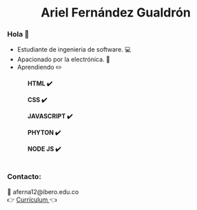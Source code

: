 <h1 align="center"> Ariel Fernández Gualdrón </h1>

<h3>Hola 👋</h3>
<ul>
  <li>Estudiante de ingenieria de software. 💻</li>
  <li>Apacionado por la electrónica. 📡</li>
  <li>Aprendiendo ✏️<STRONG>
    <ol>HTML ✔️</ol>
    <ol>CSS ✔️</ol>
    <ol>JAVASCRIPT ✔️</ol>
    <ol>PHYTON ✔️</ol>
    <ol>NODE JS ✔️</ol> </STRONG>️️
  </li>
</ul>

<h3>Contacto:</h3>
📧 aferna12@ibero.edu.co
  <br>
👉 <a href="https://drive.google.com/file/d/1NvP32yU-jYi1prp9zJJN6USFD9wV4lyc/view?usp=sharing">Currículum </a> 👈
